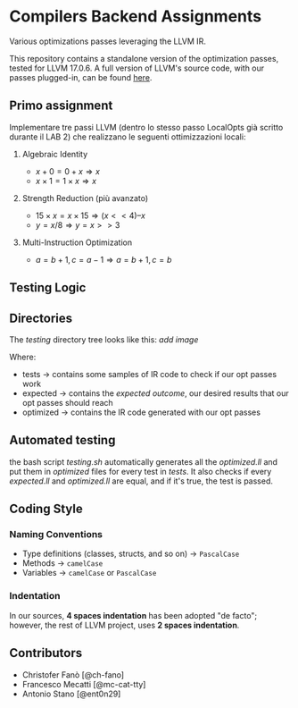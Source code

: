 # Compilers Backend Assignments

Various optimizations passes leveraging the LLVM IR.

This repository contains a standalone version of the optimization passes, tested for LLVM 17.0.6. A full version of LLVM's source code, with our passes plugged-in, can be found [here](https://github.com/mc-cat-tty/llvm-17.0.6-compilers).

## Primo assignment

Implementare tre passi LLVM (dentro lo stesso passo LocalOpts già scritto durante il LAB 2) che realizzano le seguenti ottimizzazioni locali:
 
 1. Algebraic Identity
    - $x + 0 = 0 + x \Rightarrow x$
    - $x \times 1 = 1 \times x \Rightarrow x$

 2. Strength Reduction (più avanzato)
    - $15 \times x = x \times 15 \Rightarrow (x << 4) – x$
    - $y = x / 8 ⇒ y = x >> 3$

 3. Multi-Instruction Optimization	
    - $a = b + 1, c = a − 1 ⇒ a = b + 1, c = b$

## Testing Logic

## Directories
The _testing_ directory tree looks like this:
_add image_

Where:
- tests -> contains some samples of IR code to check if our opt passes work
- expected -> contains the _expected outcome_, our desired results that our opt passes should reach
- optimized -> contains the IR code generated with our opt passes
## Automated testing
the bash script _testing.sh_ automatically generates all the _optimized.ll_ and put them in _optimized_ files for every test in _tests_.
It also checks if every _expected.ll_ and _optimized.ll_ are equal, and if it's true, the test is passed.

## Coding Style
### Naming Conventions
 - Type definitions (classes, structs, and so on) -> `PascalCase`
 - Methods -> `camelCase`
 - Variables -> `camelCase` or `PascalCase`

### Indentation
In our sources, **4 spaces indentation** has been adopted "de facto"; however, the rest of LLVM project, uses **2 spaces indentation**.

## Contributors
 - Christofer Fanò [@ch-fano]
 - Francesco Mecatti [@mc-cat-tty]
 - Antonio Stano [@ent0n29]
